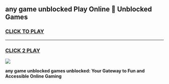 
## any game unblocked Play Online 👋 Unblocked Games
<h3>
<a href="https://premium.freeplayer.one?title=any_game_unblocked&ref=19F">CLICK TO PLAY</a></h3>
<hr>

<h3>
<a href="https://premium.freeplayer.one?title=any_game_unblocked&ref=19F">CLICK 2 PLAY</a>
  
</h3>

<a href="https://premium.freeplayer.one?title=any_game_unblocked&ref=19F"><img src="https://clearcache.store/games.png"></a>


**any game unblocked games unblocked: Your Gateway to Fun and Accessible Online Gaming**
